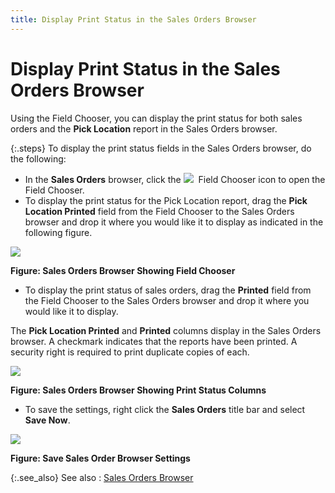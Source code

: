 ```yaml
---
title: Display Print Status in the Sales Orders Browser
---
```


# Display Print Status in the Sales Orders Browser


Using the Field Chooser, you can display the print status  for both sales orders and the **Pick Location**  report in the Sales Orders browser.


{:.steps}
To display the print status fields in the  Sales Orders browser, do the following:

- In the **Sales 
 Orders** browser, click the ![]({{site.sp_baseurl}}/img/sales_orders_browser_field_chooser_icon_sal.gif)  Field  Chooser icon to open the Field Chooser.
- To display the  print status for the Pick Location report, drag the **Pick 
 Location Printed** field from the Field Chooser to the Sales Orders  browser and drop it where you would like it to display as indicated in  the following figure.



![]({{site.sp_baseurl}}/img/sales_orders_browser_showing_field_chooser_sal.gif)


**Figure: Sales Orders Browser Showing Field Chooser**

- To display the  print status of sales orders, drag the **Printed**  field from the Field Chooser to the Sales Orders browser and drop it where  you would like it to display.



The **Pick Location Printed**  and **Printed** columns display in  the Sales Orders browser. A checkmark indicates that the reports have  been printed. A security right is required to print duplicate copies of  each.


![]({{site.sp_baseurl}}/img/sales_orders_browser_showing_print_status_columns_sal.gif)


**Figure: Sales Orders Browser Showing Print Status  Columns**

- To save the settings,  right click the **Sales Orders** title  bar and select **Save Now**.



![]({{site.sp_baseurl}}/img/sales_orders_browser_save_print_status_settings_cropped_sal.gif)


**Figure: Save Sales Order Browser Settings**


{:.see_also}
See also
: [Sales Orders Browser]({{site.sp_baseurl}}/sales-docs/sales-orders/sales-orders-browser/sales_order_browser.html)
